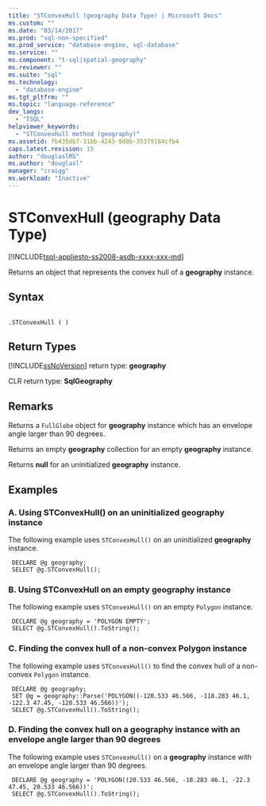 ```yaml
---
title: "STConvexHull (geography Data Type) | Microsoft Docs"
ms.custom: ""
ms.date: "03/14/2017"
ms.prod: "sql-non-specified"
ms.prod_service: "database-engine, sql-database"
ms.service: ""
ms.component: "t-sql|spatial-geography"
ms.reviewer: ""
ms.suite: "sql"
ms.technology: 
  - "database-engine"
ms.tgt_pltfrm: ""
ms.topic: "language-reference"
dev_langs: 
  - "TSQL"
helpviewer_keywords: 
  - "STConvexHull method (geography)"
ms.assetid: fb435db7-31bb-4243-9d8b-35379184cfb4
caps.latest.revision: 15
author: "douglaslMS"
ms.author: "douglasl"
manager: "craigg"
ms.workload: "Inactive"
---
```

# STConvexHull (geography Data Type)
[!INCLUDE[tsql-appliesto-ss2008-asdb-xxxx-xxx-md](../../includes/tsql-appliesto-ss2008-asdb-xxxx-xxx-md.md)]

  Returns an object that represents the convex hull of a **geography** instance.  
  
## Syntax  
  
```  
  
.STConvexHull ( )  
```  
  
## Return Types  
 [!INCLUDE[ssNoVersion](../../includes/ssnoversion-md.md)] return type: **geography**  
  
 CLR return type: **SqlGeography**  
  
## Remarks  
 Returns a `FullGlobe` object for **geography** instance which has an envelope angle larger than 90 degrees.  
  
 Returns an empty **geography** collection for an empty **geography** instance.  
  
 Returns **null** for an uninitialized **geography** instance.  
  
## Examples  
  
### A. Using STConvexHull() on an uninitialized geography instance  
 The following example uses `STConvexHull()` on an uninitialized **geography** instance.  
  
```
 DECLARE @g geography;  
 SELECT @g.STConvexHull();
 ```  
  
### B. Using STConvexHull on an empty geography instance  
 The following example uses `STConvexHull()` on an empty `Polygon` instance.  
  
```
 DECLARE @g geography = 'POLYGON EMPTY';  
 SELECT @g.STConvexHull().ToString();
 ```  
  
### C. Finding the convex hull of a non-convex Polygon instance  
 The following example uses `STConvexHull()` to find the convex hull of a non-convex `Polygon` instance.  
  
```  
 DECLARE @g geography;  
 SET @g = geography::Parse('POLYGON((-120.533 46.566, -118.283 46.1, -122.3 47.45, -120.533 46.566))');  
 SELECT @g.STConvexHull().ToString();  
```  
  
### D. Finding the convex hull on a geography instance with an envelope angle larger than 90 degrees  
 The following example uses `STConvexHull()` on a **geography** instance with an envelope angle larger than 90 degrees.  
  
```
 DECLARE @g geography = 'POLYGON((20.533 46.566, -18.283 46.1, -22.3 47.45, 20.533 46.566))';  
 SELECT @g.STConvexHull().ToString();
 ```  
  
  
